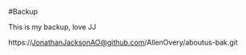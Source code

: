 #Backup

This is my backup, love JJ

https://JonathanJacksonAO@github.com/AllenOvery/aboutus-bak.git